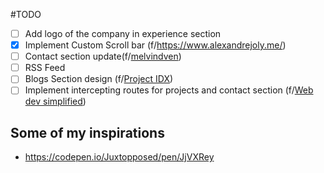 #TODO

- [ ] Add logo of the company in experience section
- [x] Implement Custom Scroll bar (f/https://www.alexandrejoly.me/)
- [ ] Contact section update(f/[melvindven](https://melvinvdven.nl/))
- [ ] RSS Feed
- [ ] Blogs Section design (f/[Project IDX](https://idx.dev/blog))
- [ ] Implement intercepting routes for projects and contact section (f/[Web dev simplified](https://youtu.be/zDZBKEvU8b0?si=F0o4INbsmc4gpNkm))

## Some of my inspirations

- https://codepen.io/Juxtopposed/pen/JjVXRey
